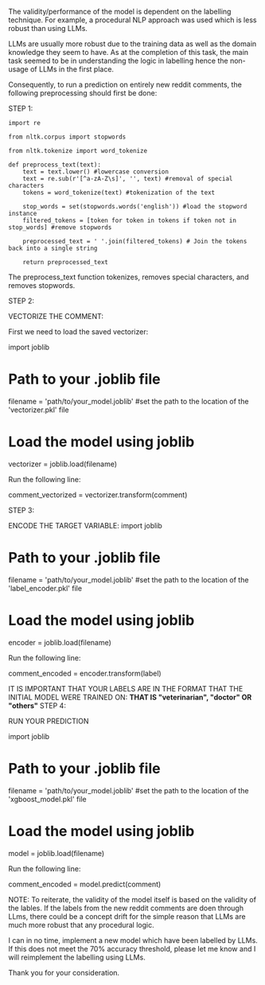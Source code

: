The validity/performance of the model is dependent on the labelling technique. For example, a procedural NLP approach was used which is less robust than using LLMs.

LLMs are usually more robust due to the training data as well as the domain knowledge they seem to have. As at the completion of this task, the main task seemed to be in understanding the logic in labelling hence the non-usage of LLMs in the first place.

Consequently, to run a prediction on entirely new reddit comments, the following preprocessing should first be done:


STEP 1:


    import re

    from nltk.corpus import stopwords

    from nltk.tokenize import word_tokenize

    def preprocess_text(text):
        text = text.lower() #lowercase conversion
        text = re.sub(r'[^a-zA-Z\s]', '', text) #removal of special characters
        tokens = word_tokenize(text) #tokenization of the text
    
        stop_words = set(stopwords.words('english')) #load the stopword instance
        filtered_tokens = [token for token in tokens if token not in stop_words] #remove stopwords
    
        preprocessed_text = ' '.join(filtered_tokens) # Join the tokens back into a single string
    
        return preprocessed_text

The preprocess_text function tokenizes, removes special characters, and removes stopwords.


STEP 2:

VECTORIZE THE COMMENT:

First we need to load the saved vectorizer:

import joblib

# Path to your .joblib file
filename = 'path/to/your_model.joblib' #set the path to the location of the 'vectorizer.pkl' file

# Load the model using joblib
vectorizer = joblib.load(filename)

Run the following line:

comment_vectorized = vectorizer.transform(comment)

STEP 3:

ENCODE THE TARGET VARIABLE:
import joblib

# Path to your .joblib file
filename = 'path/to/your_model.joblib' #set the path to the location of the 'label_encoder.pkl' file

# Load the model using joblib
encoder = joblib.load(filename)

Run the following line:

comment_encoded = encoder.transform(label) 

IT IS IMPORTANT THAT YOUR LABELS ARE IN THE FORMAT THAT THE INITIAL MODEL WERE TRAINED ON: **THAT IS "veterinarian", "doctor" OR "others"**
STEP 4:

RUN YOUR PREDICTION

import joblib

# Path to your .joblib file
filename = 'path/to/your_model.joblib' #set the path to the location of the 'xgboost_model.pkl' file

# Load the model using joblib
model = joblib.load(filename)

Run the following line:

comment_encoded = model.predict(comment)


NOTE: To reiterate, the validity of the model itself is based on the validity of the lables. If the labels from the new reddit comments are doen through LLms, there could be a concept drift for the simple reason that LLMs are much more robust that any procedural logic.

I can in no time, implement a new model which have been labelled by LLMs. If this does not meet the 70% accuracy threshold, please let me know and I will reimplement the labelling using LLMs.

Thank you for your consideration.



